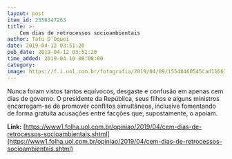 ```yaml
---
layout: post
item_id: 2556347263
title: >-
    Cem dias de retrocessos socioambientais
author: Tatu D'Oquei
date: 2019-04-12 03:51:20
pub_date: 2019-04-12 03:51:20
time_added: 2019-04-10 00:00:00
category: 
image: https://f.i.uol.com.br/fotografia/2019/04/09/15548460545cad11663d2d6_1554846054_3x2_rt.jpg
---
```


Nunca foram vistos tantos equívocos, desgaste e confusão em apenas cem dias de governo. O presidente da República, seus filhos e alguns ministros encarregam-se de promover conflitos simultâneos, inclusive fomentando de forma gratuita acusações entre facções que, supostamente, o apoiam.

**Link:** [https://www1.folha.uol.com.br/opiniao/2019/04/cem-dias-de-retrocessos-socioambientais.shtml](https://www1.folha.uol.com.br/opiniao/2019/04/cem-dias-de-retrocessos-socioambientais.shtml)


